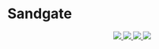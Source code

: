 # Sandgate
<div align="center">
<a href="https://nodei.co/npm/sandgate/">
	<img src="https://nodei.co/npm/sandgate.png?downloads=true&stars=true"/>
</a>

<a href="https://www.npmjs.com/package/sandgate">
	<img src="https://img.shields.io/npm/v/sandgate.svg?maxAge=3600"/>
</a>
<a href="https://www.npmjs.com/package/sandgate">
    <img src="https://img.shields.io/npm/dt/sandgate.svg?maxAge=3600"/>
</a>
<a href="https://david-dm.org/LandonScripts/sandgate">
<img src="https://img.shields.io/david/LandonScripts/sandgate.svg?maxAge=3600"/>
</a>
</div>

